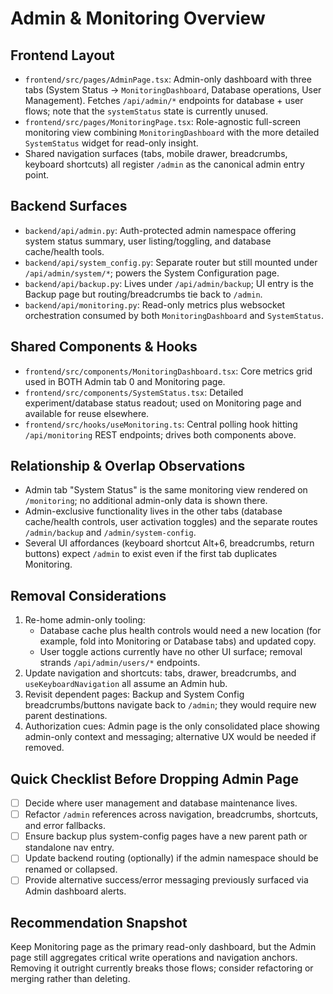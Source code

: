 # Admin & Monitoring Overview

## Frontend Layout
- `frontend/src/pages/AdminPage.tsx`: Admin-only dashboard with three tabs (System Status -> `MonitoringDashboard`, Database operations, User Management). Fetches `/api/admin/*` endpoints for database + user flows; note that the `systemStatus` state is currently unused.
- `frontend/src/pages/MonitoringPage.tsx`: Role-agnostic full-screen monitoring view combining `MonitoringDashboard` with the more detailed `SystemStatus` widget for read-only insight.
- Shared navigation surfaces (tabs, mobile drawer, breadcrumbs, keyboard shortcuts) all register `/admin` as the canonical admin entry point.

## Backend Surfaces
- `backend/api/admin.py`: Auth-protected admin namespace offering system status summary, user listing/toggling, and database cache/health tools.
- `backend/api/system_config.py`: Separate router but still mounted under `/api/admin/system/*`; powers the System Configuration page.
- `backend/api/backup.py`: Lives under `/api/admin/backup`; UI entry is the Backup page but routing/breadcrumbs tie back to `/admin`.
- `backend/api/monitoring.py`: Read-only metrics plus websocket orchestration consumed by both `MonitoringDashboard` and `SystemStatus`.

## Shared Components & Hooks
- `frontend/src/components/MonitoringDashboard.tsx`: Core metrics grid used in BOTH Admin tab 0 and Monitoring page.
- `frontend/src/components/SystemStatus.tsx`: Detailed experiment/database status readout; used on Monitoring page and available for reuse elsewhere.
- `frontend/src/hooks/useMonitoring.ts`: Central polling hook hitting `/api/monitoring` REST endpoints; drives both components above.

## Relationship & Overlap Observations
- Admin tab "System Status" is the same monitoring view rendered on `/monitoring`; no additional admin-only data is shown there.
- Admin-exclusive functionality lives in the other tabs (database cache/health controls, user activation toggles) and the separate routes `/admin/backup` and `/admin/system-config`.
- Several UI affordances (keyboard shortcut Alt+6, breadcrumbs, return buttons) expect `/admin` to exist even if the first tab duplicates Monitoring.

## Removal Considerations
1. Re-home admin-only tooling:
   - Database cache plus health controls would need a new location (for example, fold into Monitoring or Database tabs) and updated copy.
   - User toggle actions currently have no other UI surface; removal strands `/api/admin/users/*` endpoints.
2. Update navigation and shortcuts: tabs, drawer, breadcrumbs, and `useKeyboardNavigation` all assume an Admin hub.
3. Revisit dependent pages: Backup and System Config breadcrumbs/buttons navigate back to `/admin`; they would require new parent destinations.
4. Authorization cues: Admin page is the only consolidated place showing admin-only context and messaging; alternative UX would be needed if removed.

## Quick Checklist Before Dropping Admin Page
- [ ] Decide where user management and database maintenance lives.
- [ ] Refactor `/admin` references across navigation, breadcrumbs, shortcuts, and error fallbacks.
- [ ] Ensure backup plus system-config pages have a new parent path or standalone nav entry.
- [ ] Update backend routing (optionally) if the admin namespace should be renamed or collapsed.
- [ ] Provide alternative success/error messaging previously surfaced via Admin dashboard alerts.

## Recommendation Snapshot
Keep Monitoring page as the primary read-only dashboard, but the Admin page still aggregates critical write operations and navigation anchors. Removing it outright currently breaks those flows; consider refactoring or merging rather than deleting.
